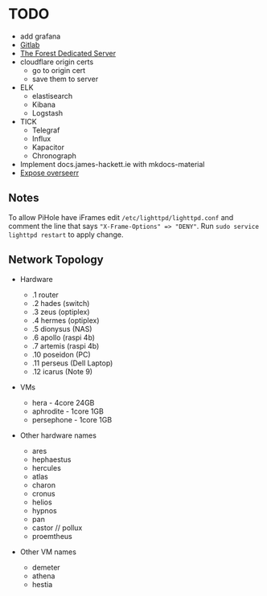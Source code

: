 # TODO

- add grafana
- [Gitlab](https://docs.gitlab.com/omnibus/docker/#install-gitlab-using-docker-compose)
- [The Forest Dedicated Server](https://hub.docker.com/r/jammsen/the-forest-dedicated-server)
- cloudflare origin certs
    - go to origin cert
    - save them to server
- ELK
    - elastisearch
    - Kibana
    - Logstash
- TICK
    - Telegraf
    - Influx
    - Kapacitor
    - Chronograph
- Implement docs.james-hackett.ie with mkdocs-material
- [Expose overseerr](https://docs.overseerr.dev/extending-overseerr/reverse-proxy)

## Notes

To allow PiHole have iFrames edit `/etc/lighttpd/lighttpd.conf` and comment the line that says `"X-Frame-Options" => "DENY"`.
Run `sudo service lighttpd restart` to apply change.

## Network Topology

- Hardware
    - .1 router
    - .2 hades (switch)
    - .3 zeus (optiplex)
    - .4 hermes (optiplex)
    - .5 dionysus (NAS)
    - .6 apollo (raspi 4b)
    - .7 artemis (raspi 4b)
    - .10 poseidon (PC)
    - .11 perseus (Dell Laptop)
    - .12 icarus (Note 9)

- VMs
    - hera - 4core 24GB
    - aphrodite - 1core 1GB
    - persephone - 1core 1GB

- Other hardware names
    - ares
    - hephaestus
    - hercules
    - atlas
    - charon
    - cronus
    - helios
    - hypnos
    - pan
    - castor // pollux
    - proemtheus

- Other VM names
    - demeter
    - athena
    - hestia
